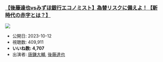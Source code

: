 ### [【後藤達也vsみずほ銀行エコノミスト】為替リスクに備えよ！【新時代の赤字とは？】](https://www.youtube.com/watch?v=EoqnXuoYT2s)
[![](https://img.youtube.com/vi/EoqnXuoYT2s/sddefault.jpg)](https://www.youtube.com/watch?v=EoqnXuoYT2s)
-   公開日: 2023-10-12
-   視聴数: 409,911
-   **いいね数: 4,707**
-   出演者: [唐鎌大輔](/rehacq_fan/people/唐鎌大輔 "wikilink"), [後藤達也](/rehacq_fan/people/後藤達也 "wikilink")

